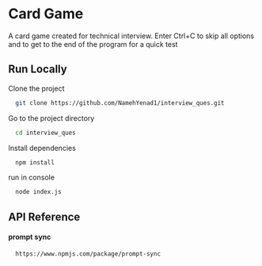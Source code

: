 
# Card Game

A card game created for technical interview. Enter Ctrl+C to skip all options and to get to the end of the program for a quick test



## Run Locally

Clone the project

```bash
  git clone https://github.com/NamehYenad1/interview_ques.git
```

Go to the project directory

```bash
  cd interview_ques
```

Install dependencies

```bash
  npm install
```

run in console

```bash
  node index.js
```


## API Reference

#### prompt sync

```http
  https://www.npmjs.com/package/prompt-sync
```

